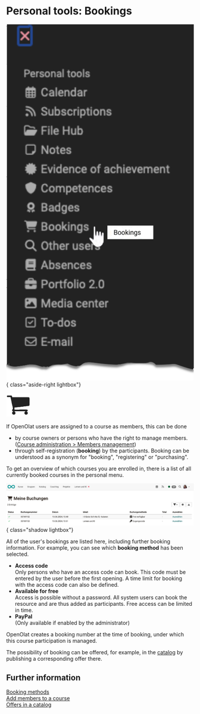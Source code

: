 # Personal tools: Bookings

![pers_menu_bookings_v1_en.png](assets/pers_menu_bookings_v1_en.png){ class="aside-right lightbox"}

![icon_bookings.png](assets/icon_bookings.png)


If OpenOlat users are assigned to a course as members, this can be done

- by course owners or persons who have the right to manage members. <br> ([Course administration > Members management](../learningresources/Members_management.md#adding-members))
- through self-registration (**booking**) by the participants. Booking can be understood as a synonym for "booking", "registering" or "purchasing".


To get an overview of which courses you are enrolled in, there is a list of all currently booked courses in the personal menu.


![pers_menu_bookings_example_v1_de.png](assets/pers_menu_bookings_example_v1_de.png){ class="shadow lightbox"}


All of the user's bookings are listed here, including further booking information.
For example, you can see which **booking method** has been selected.

- **Access code**<br>
  Only persons who have an access code can book. This code must be entered by the user before the first opening. A time limit for booking with the access code can also be defined.
- **Available for free**<br>
  Access is possible without a password. All system users can book the resource and are thus added as participants. Free access can be limited in time.
- **PayPal**<br>
  (Only available if enabled by the administrator)

OpenOlat creates a booking number at the time of booking, under which this course participation is managed.

The possibility of booking can be offered, for example, in the [catalog](../area_modules/catalog2.0_angebote.md#how-is-an-offer-created) by publishing a corresponding offer there.

## Further information

[Booking methods](../learningresources/Access_configuration.md#publication-status)<br>
[Add members to a course](../learningresources/Members_management.md#adding-members)<br>
[Offers in a catalog](../area_modules/catalog2.0_angebote.md#how-is-an-offer-created)<br>



